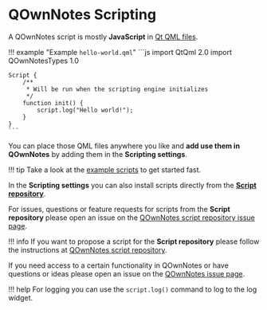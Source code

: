 # QOwnNotes Scripting

A QOwnNotes script is mostly **JavaScript** in [Qt QML files](https://doc.qt.io/qt-5/qtqml-index.html).

!!! example "Example `hello-world.qml`"
    ```js
    import QtQml 2.0
    import QOwnNotesTypes 1.0

    Script {
        /**
         * Will be run when the scripting engine initializes
         */
        function init() {
            script.log("Hello world!");
        }
    }
    ```

You can place those QML files anywhere you like and **add use them in QOwnNotes**
by adding them in the **Scripting settings**.

!!! tip
    Take a look at the [example scripts](https://github.com/pbek/QOwnNotes/blob/develop/docs/content/scripting/examples)
    to get started fast.

In the **Scripting settings** you can also install scripts directly from the [**Script repository**](https://github.com/qownnotes/scripts).

For issues, questions or feature requests for scripts from the **Script repository** please open
an issue on the [QOwnNotes script repository issue page](https://github.com/qownnotes/scripts/issues).

!!! info
    If you want to propose a script for the **Script repository** please follow the
    instructions at [QOwnNotes script repository](https://github.com/qownnotes/scripts).

If you need access to a certain functionality in QOwnNotes or have
questions or ideas please open an issue on the [QOwnNotes issue page](https://github.com/pbek/QOwnNotes/issues).

!!! help
    For logging you can use the `script.log()` command to log to the log widget.
